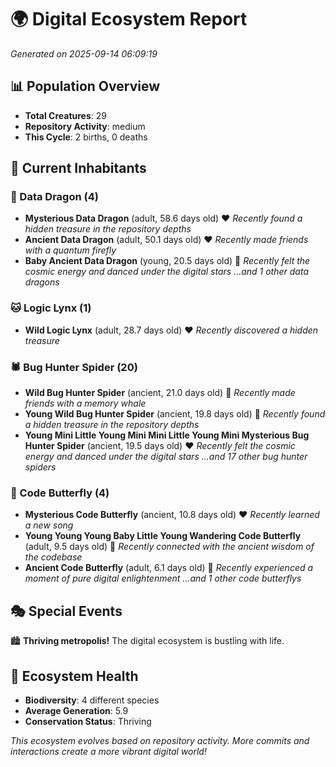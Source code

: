 # 🌍 Digital Ecosystem Report
*Generated on 2025-09-14 06:09:19*

## 📊 Population Overview
- **Total Creatures**: 29
- **Repository Activity**: medium
- **This Cycle**: 2 births, 0 deaths

## 👥 Current Inhabitants

### 🐉 Data Dragon (4)
- **Mysterious Data Dragon** (adult, 58.6 days old) ❤️
  *Recently found a hidden treasure in the repository depths*
- **Ancient Data Dragon** (adult, 50.1 days old) ❤️
  *Recently made friends with a quantum firefly*
- **Baby Ancient Data Dragon** (young, 20.5 days old) 💚
  *Recently felt the cosmic energy and danced under the digital stars*
  *...and 1 other data dragons*

### 🐱 Logic Lynx (1)
- **Wild Logic Lynx** (adult, 28.7 days old) ❤️
  *Recently discovered a hidden treasure*

### 🕷️ Bug Hunter Spider (20)
- **Wild Bug Hunter Spider** (ancient, 21.0 days old) 💛
  *Recently made friends with a memory whale*
- **Young Wild Bug Hunter Spider** (ancient, 19.8 days old) 💛
  *Recently found a hidden treasure in the repository depths*
- **Young Mini Little Young Mini Mini Little Young Mini Mysterious Bug Hunter Spider** (ancient, 19.5 days old) ❤️
  *Recently felt the cosmic energy and danced under the digital stars*
  *...and 17 other bug hunter spiders*

### 🦋 Code Butterfly (4)
- **Mysterious Code Butterfly** (ancient, 10.8 days old) ❤️
  *Recently learned a new song*
- **Young Young Young Baby Little Young Wandering Code Butterfly** (adult, 9.5 days old) 💚
  *Recently connected with the ancient wisdom of the codebase*
- **Ancient Code Butterfly** (adult, 6.1 days old) 💚
  *Recently experienced a moment of pure digital enlightenment*
  *...and 1 other code butterflys*

## 🎭 Special Events

🏙️ **Thriving metropolis!** The digital ecosystem is bustling with life.

## 🔬 Ecosystem Health
- **Biodiversity**: 4 different species
- **Average Generation**: 5.9
- **Conservation Status**: Thriving

*This ecosystem evolves based on repository activity. More commits and interactions create a more vibrant digital world!*